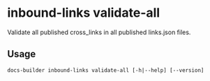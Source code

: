 # inbound-links validate-all

Validate all published cross_links in all published links.json files.

## Usage

```
docs-builder inbound-links validate-all [-h|--help] [--version]
```